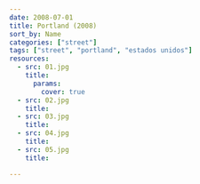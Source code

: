 ```yaml
---
date: 2008-07-01
title: Portland (2008)
sort_by: Name
categories: ["street"]
tags: ["street", "portland", "estados unidos"]
resources:
  - src: 01.jpg
    title: 
      params:
        cover: true
  - src: 02.jpg
    title: 
  - src: 03.jpg
    title: 
  - src: 04.jpg
    title: 
  - src: 05.jpg
    title: 

---
```

